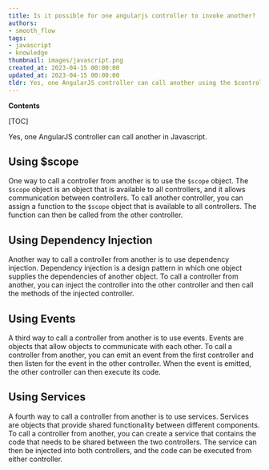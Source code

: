 ```yaml
---
title: Is it possible for one angularjs controller to invoke another?
authors:
- smooth_flow
tags:
- javascript
- knowledge
thumbnail: images/javascript.png
created_at: 2023-04-15 00:00:00
updated_at: 2023-04-15 00:00:00
tldr: Yes, one AngularJS controller can call another using the $controller service.
---
```


**Contents**

[TOC]

Yes, one AngularJS controller can call another in Javascript.

## Using $scope

One way to call a controller from another is to use the `$scope` object. The `$scope` object is an object that is available to all controllers, and it allows communication between controllers. To call another controller, you can assign a function to the `$scope` object that is available to all controllers. The function can then be called from the other controller.

## Using Dependency Injection

Another way to call a controller from another is to use dependency injection. Dependency injection is a design pattern in which one object supplies the dependencies of another object. To call a controller from another, you can inject the controller into the other controller and then call the methods of the injected controller.

## Using Events

A third way to call a controller from another is to use events. Events are objects that allow objects to communicate with each other. To call a controller from another, you can emit an event from the first controller and then listen for the event in the other controller. When the event is emitted, the other controller can then execute its code.

## Using Services

A fourth way to call a controller from another is to use services. Services are objects that provide shared functionality between different components. To call a controller from another, you can create a service that contains the code that needs to be shared between the two controllers. The service can then be injected into both controllers, and the code can be executed from either controller.
